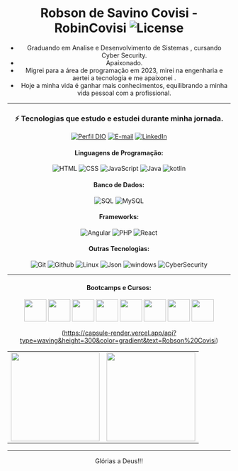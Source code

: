 <div align="center">

# Robson de Savino Covisi - RobinCovisi  ![License](https://img.shields.io/github/license/RobinCovisi/RobinCovisi?style=flat)

- Graduando em Analise e Desenvolvimento de Sistemas , cursando Cyber Security.
- Apaixonado.
- Migrei para a área de programação em 2023, mirei na engenharia e aertei a tecnologia e me apaixonei .
- Hoje a minha vida é ganhar mais conhecimentos, equilibrando a minha vida pessoal com a profissional.

__________________________________________________________________________________________________________________
### ⚡ Tecnologias que estudo e estudei durante minha jornada.

[![Perfil DIO](https://img.shields.io/badge/-Meu%20Perfil%20na%20DIO-30A3DC?style=for-the-badge)](https://www.dio.me/users/robincovisi)
[![E-mail](https://img.shields.io/badge/-Email-000?style=for-the-badge&logo=microsoft-outlook&logoColor=E94D5F)](mailto:covisi.dev@gmail.com)
[![LinkedIn](https://img.shields.io/badge/-LinkedIn-000?style=for-the-badge&logo=linkedin&logoColor=30A3DC)](https://www.linkedin.com/in/robincovisi/)


#### Linguagens de Programação:
![HTML](https://img.shields.io/badge/HTML5-E34F26?style=for-the-badge&logo=html5&logoColor=white) 
![CSS](https://img.shields.io/badge/CSS-239120?&style=for-the-badge&logo=css3&logoColor=white) 
![JavaScript](https://img.shields.io/badge/JavaScript-F7DF1E?style=for-the-badge&logo=javascript&logoColor=black) 
![Java](https://img.shields.io/badge/Java-ED8B00?style=for-the-badge&logo=Java&logoColor=white)  ![kotlin](https://img.shields.io/badge/Kotlin-0095D5?style=for-the-badge&logo=kotlin&logoColor=white)

#### Banco de Dados:
![SQL](https://img.shields.io/badge/-SQL-000?style=for-the-badge&logo=MySQL&logoColor=white) 
![MySQL](https://img.shields.io/badge/MySQL-00000F?style=for-the-badge&logo=mysql&logoColor=white) 

#### Frameworks:
![Angular](https://img.shields.io/badge/Angular-E34F26?style=for-the-badge&logo=.net&logoColor=white)
![PHP](https://img.shields.io/badge/PHP-0080D6.svg?style=for-the-badge&logo=Spring-Boot&logoColor=white)
![React](https://img.shields.io/badge/-React-61DAFB?style=for-the-badge&logo=react&logoColor=ffffff)

#### Outras Tecnologias:
![Git](https://img.shields.io/badge/git%20-%23F05033.svg?&style=for-the-badge&logo=git&logoColor=white) 
![Github](https://img.shields.io/badge/github%20-%23121011.svg?&style=for-the-badge&logo=github&logoColor=white) 
![Linux](https://img.shields.io/badge/Linux-0078D6?style=for-the-badge&logo=Linux&logoColor=white) 
![Json](https://img.shields.io/badge/json-5E5C5C?style=for-the-badge&logo=json&logoColor=white)
![windows](https://img.shields.io/badge/Windows-0078D6?style=for-the-badge&logo=windows&logoColor=white)
![CyberSecurity](https://img.shields.io/badge/CyberSecurity-005050?style=for-the-badge&logo=windows&logoColor=white)

__________________________________________________________________________________________________________________
#### Bootcamps e Cursos:
[<img src="https://hermes.dio.me/tracks/62ed1f1d-8d76-4bbc-905f-e73d20cb82f5.png" height="50"></a>](https://web.dio.me/track/formacao-html-web-developer)
[<img src="https://hermes.dio.me/tracks/b092559f-ec20-4401-83e5-d98b6278b7b1.png" height="50"></a>](https://web.dio.me/track/santander-bootcamp-ciberseguranca)
[<img src="https://hermes.dio.me/tracks/f7103da6-32cf-46a4-be1c-c97067534355.png" height="50"></a>](https://web.dio.me/track/formacao-cybersecurity)
[<img src="https://hermes.dio.me/tracks/da043c7a-7189-441e-bf28-adc2d05a4934.png" height="50"></a>](https://web.dio.me/track/formacao-css-web-developer)
[<img src="https://hermes.dio.me/tracks/55e7040f-775b-47e5-a8fb-69d002ca17a9.png" height="50"></a>](https://web.dio.me/track/formacao-javascript-developer)
[<img src="https://hermes.dio.me/tracks/977d1b41-5888-44d7-8e4c-57d2348748dc.png" height="50"></a>](https://web.dio.me/track/formacao-logica-de-programacao)
[<img src="https://hermes.dio.me/tracks/20b04ddf-42a7-4945-b004-e6cd8b1a798f.png" height="50"></a>](https://web.dio.me/track/formacao-php-experience)
[<img src="https://hermes.dio.me/tracks/9388e8d8-00d5-4007-a7c9-357324fe73fa.png" height="50"></a>](https://web.dio.me/track/potencia-tech-ifood-programacao-do-zero)


 (https://capsule-render.vercel.app/api?type=waving&height=300&color=gradient&text=Robson%20Covisi)

<table cellpadding="0">
  <tr style="padding: 0">
    <!-- GitHub Stats Card -->  
    <td valign="top"><img height="200" src="https://github-readme-stats.vercel.app/api?username=RobinCovisi&show_icons=true&theme=radical#gh-dark-mode-only"/></td>
    <!-- GitHub Top Language Card -->
    <td valign="top"><img height="200" src="https://github-readme-stats.vercel.app/api/top-langs/?username=RobinCovisi&layout=compact&theme=radical&custom_title=Languages"/></td>
  </tr>
</table>

__________________________________________________________________________________________________________________
Glórias a Deus!!!
</div>


